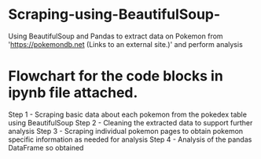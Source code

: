 # Scraping-using-BeautifulSoup-
Using BeautifulSoup and Pandas to extract data on Pokemon from 'https://pokemondb.net (Links to an external site.)' and perform analysis

# Flowchart for the code blocks in ipynb file attached.
Step 1 - Scraping basic data about each pokemon from the pokedex table using BeautifulSoup
Step 2 - Cleaning the extracted data to support further analysis
Step 3 - Scraping individual pokemon pages to obtain pokemon specific information as needed for analysis
Step 4 - Analysis of the pandas DataFrame so obtained
